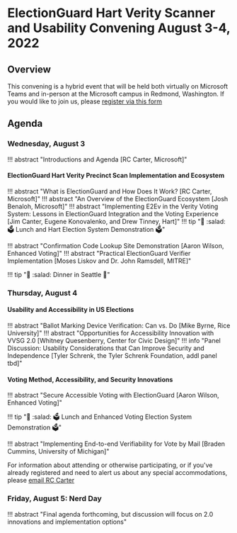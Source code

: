 # ElectionGuard Hart Verity Scanner and Usability Convening August 3-4, 2022

## Overview

This convening is a hybrid event that will be held both virtually on Microsoft Teams and in-person at the Microsoft campus in Redmond, Washington. If you would like to join us, please [register via this form](https://form.jotform.com/221867238031151)

## Agenda

### Wednesday, August 3

!!! abstract "Introductions and Agenda [RC Carter, Microsoft]"

#### ElectionGuard Hart Verity Precinct Scan Implementation and Ecosystem

!!! abstract "What is ElectionGuard and How Does It Work?  [RC Carter, Microsoft]"
!!! abstract "An Overview of the ElectionGuard Ecosystem [Josh Benaloh, Microsoft]"
!!! abstract "Implementing E2Ev in the Verity Voting System: Lessons in ElectionGuard Integration and the Voting Experience [Jim Canter, Eugene Konovalenko, and Drew Tinney, Hart]"
!!! tip ":pizza: :salad: :ballot_box: Lunch and Hart Election System Demonstration :ballot_box:"

!!! abstract "Confirmation Code Lookup Site Demonstration [Aaron Wilson, Enhanced Voting]"
!!! abstract "Practical ElectionGuard Verifier Implementation [Moses Liskov and Dr. John Ramsdell, MITRE]"

!!! tip ":spaghetti: :salad: Dinner in Seattle :wine_glass:"


### Thursday, August 4

#### Usability and Accessibility in US Elections 

!!! abstract "Ballot Marking Device Verification: Can vs. Do [Mike Byrne, Rice University]"
!!! abstract "Opportunities for Accessibility Innovation with VVSG 2.0 [Whitney Quesenberry, Center for Civic Design]"
!!! info "Panel Discussion: Usability Considerations that Can Improve Security and Independence [Tyler Schrenk, the Tyler Schrenk Foundation, addl panel tbd]"

#### Voting Method, Accessibility, and Security Innovations 

!!! abstract "Secure Accessible Voting with ElectionGuard [Aaron Wilson, Enhanced Voting]"

!!! tip ":pizza: :salad: :ballot_box: Lunch and Enhanced Voting Election System Demonstration :ballot_box:"

!!! abstract "Implementing End-to-end Verifiability for Vote by Mail [Braden Cummins, University of Michigan]"

For information about attending or otherwise participating, or if you've already registered and need to alert us about any special accommodations, please [email RC Carter](mailto:rocarter@microsoft.com)

### Friday, August 5: Nerd Day

!!! abstract "Final agenda forthcoming, but discussion will focus on 2.0 innovations and implementation options"

